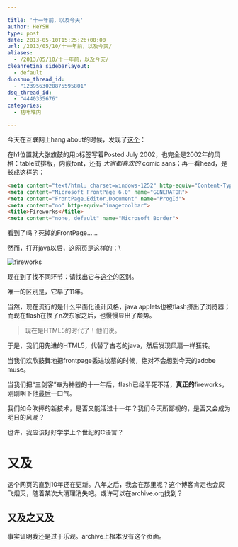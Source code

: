 ```yaml
---

title: '十一年前，以及今天'
author: HeYSH
type: post
date: 2013-05-10T15:25:26+00:00
url: /2013/05/10/十一年前，以及今天/
aliases:
  - /2013/05/10/十一年前，以及今天/
cleanretina_sidebarlayout:
  - default
duoshuo_thread_id:
  - "1239563020875595801"
dsq_thread_id:
  - "4440335676"
categories:
  - 枯叶堆内

---
```

今天在互联网上hang about的时候，发现了[这个](http://www.maylin.net/Fireworks.html)：



在h1位置就大张旗鼓的用p标签写着Posted July 2002，也完全是2002年的风格：table式排版，内嵌font，还有 *大家都喜欢的* comic sans；再一看head，是长成这样的：


~~~html
<meta content="text/html; charset=windows-1252" http-equiv="Content-Type">
<meta content="Microsoft FrontPage 6.0" name="GENERATOR">
<meta content="FrontPage.Editor.Document" name="ProgId">
<meta content="no" http-equiv="imagetoolbar">
<title>Fireworks</title>
<meta content="none, default" name="Microsoft Border">
~~~


看到了吗？死掉的FrontPage……



然而，打开java以后，这网页是这样的：\

![fireworks](/blog/fireworks.png)


现在到了找不同环节：请找出它与[这个](http://jackrugile.com/lab/fireworks-v1/)的区别。



唯一的区别是，它早了11年。



当然，现在流行的是什么平面化设计风格，java applets也被flash挤出了浏览器；而现在flash在换了n次东家之后，也慢慢显出了颓势。

> 现在是HTML5的时代了！他们说。

于是，我们用先进的HTML5，代替了古老的java，然后发现风扇一样狂转。

当我们欢欣鼓舞地把frontpage丢进坟墓的时候，绝对不会想到今天的adobe muse。

当我们把“三剑客”奉为神器的十一年后，flash已经半死不活，**真正的**fireworks，刚刚咽下他[最后](http://www.donews.com/it/201305/1491311.shtm)一口气。

我们如今吹捧的新技术，是否又能活过十一年？我们今天所鄙视的，是否又会成为明日的风潮？

也许，我应该好好学学上个世纪的C语言？

又及
====

这个网页的直到10年还在更新。八年之后，我会在那里呢？这个博客肯定也会灰飞烟灭，随着某次大清理消失吧。或许可以在archive.org找到？

又及之又及
----------

事实证明我还是过于乐观。archive上根本没有这个页面。
